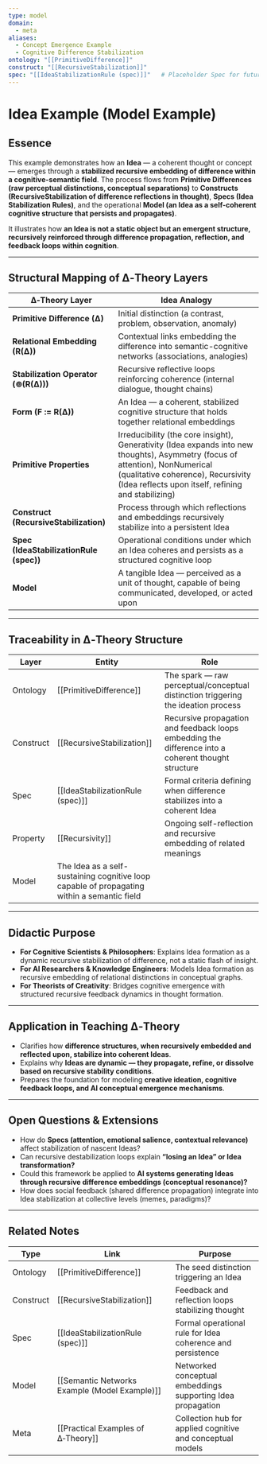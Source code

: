 ```yaml
---
type: model
domain:
  - meta
aliases:
  - Concept Emergence Example
  - Cognitive Difference Stabilization
ontology: "[[PrimitiveDifference]]"
construct: "[[RecursiveStabilization]]"
spec: "[[IdeaStabilizationRule (spec)]]"   # Placeholder Spec for future formalization
---
```


# Idea Example (Model Example)

## Essence

This example demonstrates how an **Idea** — a coherent thought or concept — emerges through a **stabilized recursive embedding of difference within a cognitive-semantic field**. The process flows from **Primitive Differences (raw perceptual distinctions, conceptual separations)** to **Constructs (RecursiveStabilization of difference reflections in thought)**, **Specs (Idea Stabilization Rules)**, and the operational **Model (an Idea as a self-coherent cognitive structure that persists and propagates)**.

It illustrates how **an Idea is not a static object but an emergent structure, recursively reinforced through difference propagation, reflection, and feedback loops within cognition**.

---

## Structural Mapping of ∆‑Theory Layers

|∆‑Theory Layer|Idea Analogy|
|---|---|
|**Primitive Difference (∆)**|Initial distinction (a contrast, problem, observation, anomaly)|
|**Relational Embedding (R(∆))**|Contextual links embedding the difference into semantic-cognitive networks (associations, analogies)|
|**Stabilization Operator (⊚(R(∆)))**|Recursive reflective loops reinforcing coherence (internal dialogue, thought chains)|
|**Form (F := R(∆))**|An Idea — a coherent, stabilized cognitive structure that holds together relational embeddings|
|**Primitive Properties**|Irreducibility (the core insight), Generativity (Idea expands into new thoughts), Asymmetry (focus of attention), NonNumerical (qualitative coherence), Recursivity (Idea reflects upon itself, refining and stabilizing)|
|**Construct (RecursiveStabilization)**|Process through which reflections and embeddings recursively stabilize into a persistent Idea|
|**Spec (IdeaStabilizationRule (spec))**|Operational conditions under which an Idea coheres and persists as a structured cognitive loop|
|**Model**|A tangible Idea — perceived as a unit of thought, capable of being communicated, developed, or acted upon|

---

## Traceability in ∆‑Theory Structure

|Layer|Entity|Role|
|---|---|---|
|Ontology|[[PrimitiveDifference]]|The spark — raw perceptual/conceptual distinction triggering the ideation process|
|Construct|[[RecursiveStabilization]]|Recursive propagation and feedback loops embedding the difference into a coherent thought structure|
|Spec|[[IdeaStabilizationRule (spec)]]|Formal criteria defining when difference stabilizes into a coherent Idea|
|Property|[[Recursivity]]|Ongoing self-reflection and recursive embedding of related meanings|
|Model|The Idea as a self-sustaining cognitive loop capable of propagating within a semantic field|

---

## Didactic Purpose

- **For Cognitive Scientists & Philosophers**: Explains Idea formation as a dynamic recursive stabilization of difference, not a static flash of insight.
- **For AI Researchers & Knowledge Engineers**: Models Idea formation as recursive embedding of relational distinctions in conceptual graphs.
- **For Theorists of Creativity**: Bridges cognitive emergence with structured recursive feedback dynamics in thought formation.

---

## Application in Teaching ∆‑Theory

- Clarifies how **difference structures, when recursively embedded and reflected upon, stabilize into coherent Ideas**.
- Explains why **Ideas are dynamic — they propagate, refine, or dissolve based on recursive stability conditions**.
- Prepares the foundation for modeling **creative ideation, cognitive feedback loops, and AI conceptual emergence mechanisms**.

---

## Open Questions & Extensions

- How do **Specs (attention, emotional salience, contextual relevance)** affect stabilization of nascent Ideas?
- Can recursive destabilization loops explain **“losing an Idea” or Idea transformation?**
- Could this framework be applied to **AI systems generating Ideas through recursive difference embeddings (conceptual resonance)?**
- How does social feedback (shared difference propagation) integrate into Idea stabilization at collective levels (memes, paradigms)?

---

## Related Notes

|Type|Link|Purpose|
|---|---|---|
|Ontology|[[PrimitiveDifference]]|The seed distinction triggering an Idea|
|Construct|[[RecursiveStabilization]]|Feedback and reflection loops stabilizing thought|
|Spec|[[IdeaStabilizationRule (spec)]]|Formal operational rule for Idea coherence and persistence|
|Model|[[Semantic Networks Example (Model Example)]]|Networked conceptual embeddings supporting Idea propagation|
|Meta|[[Practical Examples of ∆‑Theory]]|Collection hub for applied cognitive and conceptual models|
